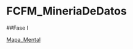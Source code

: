 # FCFM_MineriaDeDatos

##Fase I

[Mapa_Mental](https://github.com/ValeriaGarciaSalazar/FCFM_MineriaDeDatos/blob/main/MapaMental_1_1850355.pdf)
